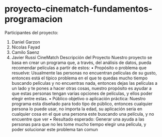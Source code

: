# proyecto-cinematch-fundamentos-programacion
Participantes del proyecto:
1) Daniel Garzon
2) Nicolas Fayad
3) Camilo Saenz
4) Javier Russi
CineMatch
Descripción del Proyecto
Nuestro proyecto se basa en crear un programa que, a través, del análisis de datos, pueda recomendar películas a partir de estos:
•	Propósito o problema que resuelve: Usualmente las personas no encuentran películas de su gusto, entonces está el típico problema en el que te quedas mucho tiempo buscando películas y no encuentras nada, entonces dejas las películas a un lado y te pones a hacer otras cosas, nuestro propósito es ayudar a que estas personas tengan varias opciones de películas, y ellos poder elegir entre estas.
•	Público objetivo o aplicación práctica: Nuestro programa esta diseñado para todo tipo de público, entonces cualquier persona lo puede usar, no importa la edad, su aplicación seria en cualquier cosa en el que una persona este buscando una película, y no encuentre que ver
•	Resultado esperado: Generar una ayuda a las personas para que no les tome mucho tiempo elegir una película, y poder solucionar este problema tan comun
